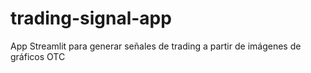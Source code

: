 # trading-signal-app
App Streamlit para generar señales de trading a partir de imágenes de gráficos OTC
